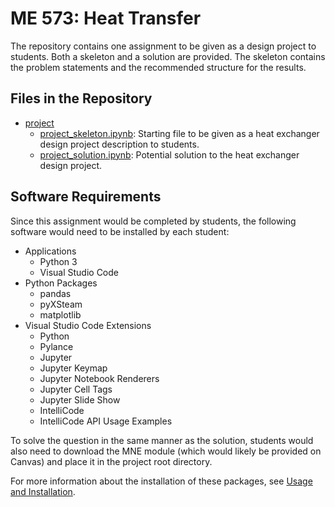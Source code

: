 # ME 573: Heat Transfer

The repository contains one assignment to be given as a design project to students. Both a skeleton and a solution are provided. The skeleton contains the problem statements and the recommended structure for the results.

## Files in the Repository

* [project](../10-heat-transfer/assignment-1/)
  * [project_skeleton.ipynb](../10-heat-transfer/assignment-1/project_skeleton.ipynb): Starting file to be given as a heat exchanger design project description to students.
  * [project_solution.ipynb](../10-heat-transfer/assignment-1/project_solution.ipynb): Potential solution to the heat exchanger design project.

## Software Requirements

Since this assignment would be completed by students, the following software would need to be installed by each student:

* Applications
  * Python 3
  * Visual Studio Code
* Python Packages
  * pandas
  * pyXSteam
  * matplotlib
* Visual Studio Code Extensions
  * Python
  * Pylance
  * Jupyter
  * Jupyter Keymap
  * Jupyter Notebook Renderers
  * Jupyter Cell Tags
  * Jupyter Slide Show
  * IntelliCode
  * IntelliCode API Usage Examples

To solve the question in the same manner as the solution, students would also need to download the MNE module (which would likely be provided on Canvas) and place it in the project root directory.

For more information about the installation of these packages, see [Usage and Installation](../usage-and-installation/).
